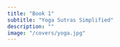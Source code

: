 ```yaml
---
title: "Book 1"
subtitle: "Yoga Sutras Simplified"
description: ""
image: "/covers/yoga.jpg"
---
```

